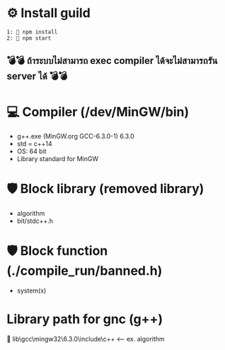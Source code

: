 # ⚙️ Install guild <br/>

```
1: 📄 npm install
2: 📄 npm start
```

## 💣💣 ถ้าระบบไม่สามารถ exec compiler ได้จะไม่สามารถรัน server ได้ 💣💣

# 💻 Compiler (/dev/MinGW/bin)

-   g++.exe (MinGW.org GCC-6.3.0-1) 6.3.0
-   std = c++14
-   OS: 64 bit
-   Library standard for MinGW

# 🛡 Block library (removed library)

-   algorithm
-   bit/stdc++.h

# 🛡 Block function (./compile_run/banned.h)

-   system(x)

# Library path for gnc (g++) <br/>

📂 lib\gcc\mingw32\6.3.0\include\c++ <-- ex. algorithm
